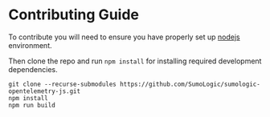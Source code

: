 # Contributing Guide

To contribute you will need to ensure you have properly set up [nodejs](https://nodejs.org/en/) environment.

Then clone the repo and run `npm install` for installing required development dependencies.

```text
git clone --recurse-submodules https://github.com/SumoLogic/sumologic-opentelemetry-js.git
npm install
npm run build
```
